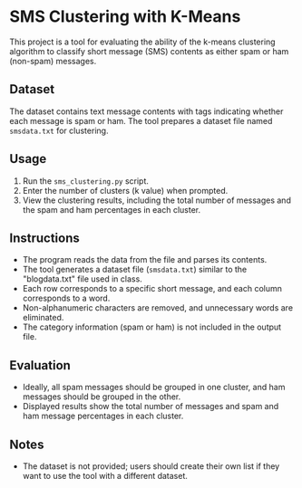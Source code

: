# SMS Clustering with K-Means

This project is a tool for evaluating the ability of the k-means clustering algorithm to classify short message (SMS) contents as either spam or ham (non-spam) messages.

## Dataset

The dataset contains text message contents with tags indicating whether each message is spam or ham. The tool prepares a dataset file named `smsdata.txt` for clustering.

## Usage

1. Run the `sms_clustering.py` script.
2. Enter the number of clusters (k value) when prompted.
3. View the clustering results, including the total number of messages and the spam and ham percentages in each cluster.

## Instructions

- The program reads the data from the file and parses its contents.
- The tool generates a dataset file (`smsdata.txt`) similar to the "blogdata.txt" file used in class.
- Each row corresponds to a specific short message, and each column corresponds to a word.
- Non-alphanumeric characters are removed, and unnecessary words are eliminated.
- The category information (spam or ham) is not included in the output file.

## Evaluation

- Ideally, all spam messages should be grouped in one cluster, and ham messages should be grouped in the other.
- Displayed results show the total number of messages and spam and ham message percentages in each cluster.

## Notes

- The dataset is not provided; users should create their own list if they want to use the tool with a different dataset.
